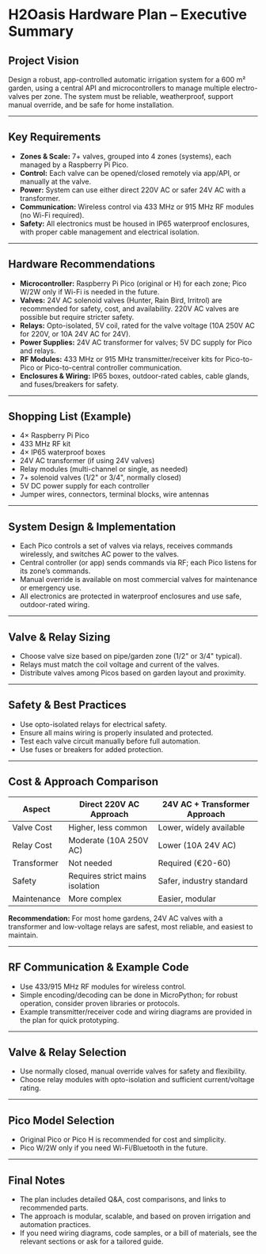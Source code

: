 # H2Oasis Hardware Plan – Executive Summary

## Project Vision

Design a robust, app-controlled automatic irrigation system for a 600 m² garden, using a central API and microcontrollers to manage multiple electro-valves per zone. The system must be reliable, weatherproof, support manual override, and be safe for home installation.

---

## Key Requirements

- **Zones & Scale:** 7+ valves, grouped into 4 zones (systems), each managed by a Raspberry Pi Pico.
- **Control:** Each valve can be opened/closed remotely via app/API, or manually at the valve.
- **Power:** System can use either direct 220V AC or safer 24V AC with a transformer.
- **Communication:** Wireless control via 433 MHz or 915 MHz RF modules (no Wi-Fi required).
- **Safety:** All electronics must be housed in IP65 waterproof enclosures, with proper cable management and electrical isolation.

---

## Hardware Recommendations

- **Microcontroller:** Raspberry Pi Pico (original or H) for each zone; Pico W/2W only if Wi-Fi is needed in the future.
- **Valves:** 24V AC solenoid valves (Hunter, Rain Bird, Irritrol) are recommended for safety, cost, and availability. 220V AC valves are possible but require stricter safety.
- **Relays:** Opto-isolated, 5V coil, rated for the valve voltage (10A 250V AC for 220V, or 10A 24V AC for 24V).
- **Power Supplies:** 24V AC transformer for valves; 5V DC supply for Pico and relays.
- **RF Modules:** 433 MHz or 915 MHz transmitter/receiver kits for Pico-to-Pico or Pico-to-central controller communication.
- **Enclosures & Wiring:** IP65 boxes, outdoor-rated cables, cable glands, and fuses/breakers for safety.

---

## Shopping List (Example)

- 4× Raspberry Pi Pico
- 433 MHz RF kit
- 4× IP65 waterproof boxes
- 24V AC transformer (if using 24V valves)
- Relay modules (multi-channel or single, as needed)
- 7+ solenoid valves (1/2" or 3/4", normally closed)
- 5V DC power supply for each controller
- Jumper wires, connectors, terminal blocks, wire antennas

---

## System Design & Implementation

- Each Pico controls a set of valves via relays, receives commands wirelessly, and switches AC power to the valves.
- Central controller (or app) sends commands via RF; each Pico listens for its zone’s commands.
- Manual override is available on most commercial valves for maintenance or emergency use.
- All electronics are protected in waterproof enclosures and use safe, outdoor-rated wiring.

---

## Valve & Relay Sizing

- Choose valve size based on pipe/garden zone (1/2" or 3/4" typical).
- Relays must match the coil voltage and current of the valves.
- Distribute valves among Picos based on garden layout and proximity.

---

## Safety & Best Practices

- Use opto-isolated relays for electrical safety.
- Ensure all mains wiring is properly insulated and protected.
- Test each valve circuit manually before full automation.
- Use fuses or breakers for added protection.

---

## Cost & Approach Comparison

| Aspect         | Direct 220V AC Approach         | 24V AC + Transformer Approach         |
|----------------|--------------------------------|--------------------------------------|
| Valve Cost     | Higher, less common             | Lower, widely available              |
| Relay Cost     | Moderate (10A 250V AC)         | Lower (10A 24V AC)                   |
| Transformer    | Not needed                     | Required (€20-60)                    |
| Safety         | Requires strict mains isolation | Safer, industry standard             |
| Maintenance    | More complex                   | Easier, modular                      |

**Recommendation:** For most home gardens, 24V AC valves with a transformer and low-voltage relays are safest, most reliable, and easiest to maintain.

---

## RF Communication & Example Code

- Use 433/915 MHz RF modules for wireless control.
- Simple encoding/decoding can be done in MicroPython; for robust operation, consider proven libraries or protocols.
- Example transmitter/receiver code and wiring diagrams are provided in the plan for quick prototyping.

---

## Valve & Relay Selection

- Use normally closed, manual override valves for safety and flexibility.
- Choose relay modules with opto-isolation and sufficient current/voltage rating.

---

## Pico Model Selection

- Original Pico or Pico H is recommended for cost and simplicity.
- Pico W/2W only if you need Wi-Fi/Bluetooth in the future.

---

## Final Notes

- The plan includes detailed Q&A, cost comparisons, and links to recommended parts.
- The approach is modular, scalable, and based on proven irrigation and automation practices.
- If you need wiring diagrams, code samples, or a bill of materials, see the relevant sections or ask for a tailored guide.
